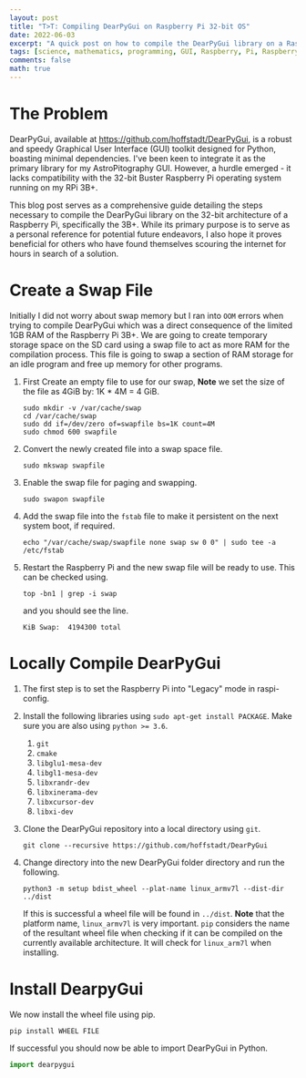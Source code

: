 ```yaml
---
layout: post
title: "T>T: Compiling DearPyGui on Raspberry Pi 32-bit OS"
date: 2022-06-03
excerpt: "A quick post on how to compile the DearPyGui library on a Raspberry Pi 32-bit OS."
tags: [science, mathematics, programming, GUI, Raspberry, Pi, Raspberry Pi]
comments: false
math: true
---
```


# The Problem

DearPyGui, available at https://github.com/hoffstadt/DearPyGui, is a robust and speedy Graphical User Interface (GUI) toolkit designed for Python, boasting minimal dependencies. I've been keen to integrate it as the primary library for my AstroPitography GUI. However, a hurdle emerged - it lacks compatibility with the 32-bit Buster Raspberry Pi operating system running on my RPi 3B+.

This blog post serves as a comprehensive guide detailing the steps necessary to compile the DearPyGui library on the 32-bit architecture of a Raspberry Pi, specifically the 3B+. While its primary purpose is to serve as a personal reference for potential future endeavors, I also hope it proves beneficial for others who have found themselves scouring the internet for hours in search of a solution.

# Create a Swap File

Initially I did not worry about swap memory but I ran into `OOM` errors when trying to compile DearPyGui which was a direct consequence of the limited 1GB RAM of the Raspberry Pi 3B+. We are going to create temporary storage space on the SD card using a swap file to act as more RAM for the compilation process. This file is going to swap a section of RAM storage for an idle program and free up memory for other programs.

1. First Create an empty file to use for our swap, **Note** we set the size of the file as 4GiB by: 1K * 4M = 4 GiB.

	```shell
	sudo mkdir -v /var/cache/swap
	cd /var/cache/swap
	sudo dd if=/dev/zero of=swapfile bs=1K count=4M
	sudo chmod 600 swapfile
	```

2. Convert the newly created file into a swap space file.

	```shell
	sudo mkswap swapfile
	```

3. Enable the swap file for paging and swapping.

	```shell
	sudo swapon swapfile
	```

4. Add the swap file into the `fstab` file to make it persistent on the next system boot, if required.

	```shell
	echo "/var/cache/swap/swapfile none swap sw 0 0" | sudo tee -a /etc/fstab
	```

5. Restart the Raspberry Pi and the new swap file will be ready to use. This can be checked using.

	```shell
	top -bn1 | grep -i swap
	```
	and you should see the line.

	```shell
	KiB Swap:  4194300 total
	```
# Locally Compile DearPyGui

1. The first step is to set the Raspberry Pi into "Legacy" mode in raspi-config.

2. Install the following libraries using `sudo apt-get install PACKAGE`. Make sure you are also using `python >= 3.6`.

	1. `git`
	2. `cmake`
	3. `libglu1-mesa-dev`
	4. `libgl1-mesa-dev`
	5. `libxrandr-dev`
	6. `libxinerama-dev`
	7. `libxcursor-dev`
	8. `libxi-dev`

3. Clone the DearPyGui repository into a local directory using `git`.

	```shell
	git clone --recursive https://github.com/hoffstadt/DearPyGui
	```

4. Change directory into the new DearPyGui folder directory and run the following.

	```shell
	python3 -m setup bdist_wheel --plat-name linux_armv7l --dist-dir ../dist
	```
	If this is successful a wheel file will be found in `../dist`. **Note** that the platform name, `linux_armv7l` is very important. `pip` considers the name of the resultant wheel file when checking if it can be compiled on the currently available architecture. It will check for `linux_arm7l` when installing.

# Install DearpyGui

We now install the wheel file using pip.

```shell
pip install WHEEL FILE
```

If successful you should now be able to import DearPyGui in Python.

```python
import dearpygui
```